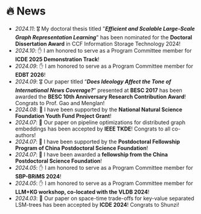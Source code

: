 # 🔥 News
- *2024.11*: 🎖️ My doctoral thesis titled "***Efficient and Scalable Large-Scale Graph Representation Learning***" has been nominated for the **Doctoral Dissertation Award** in CCF Information Storage Technology 2024!
- *2024.10*: ✋ I am honored to serve as a Program Committee member for **ICDE 2025 Demonstration Track**!
- *2024.09*: ✋ I am honored to serve as a Program Committee member for **EDBT 2026**!
- *2024.09*: 🎖️ Our paper titled “***Does Ideology Affect the Tone of International News Coverage?***” presented at **BESC 2017** has been awarded the **BESC 10th Anniversary Research Contribution Award**! Congrats to Prof. Gao and Menglan!
- *2024.08*: 🎯 I have been supported by the **National Natural Science Foundation Youth Fund Project Grant**!
- *2024.07*: 🎉 Our paper on pipeline optimizations for distributed graph embeddings has been accepted by **IEEE TKDE**! Congrats to all co-authors!
- *2024.07*: 🎯 I have been supported by the **Postdoctoral Fellowship Program of China Postdoctoral Science Foundation**!
- *2024.07*: 🎯 I have been awarded a **fellowship from the China Postdoctoral Science Foundation**!
- *2024.05*: ✋ I am honored to serve as a Program Committee member for **SBP-BRiMS 2024**!
- *2024.05*: ✋ I am honored to serve as a Program Committee member for **LLM+KG workshop, co-located with the VLDB 2024**!
- *2024.03*: 🎉 Our paper on space-time trade-offs for key-value separated LSM-trees has been accepted by **ICDE 2024**! Congrats to Shunzi!
